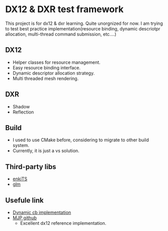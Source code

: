 # DX12 & DXR test framework
This project is for dx12 & dxr learning. Quite  unorgnized for now. I am trying to test best practice implementation(resource binding, dynamic descriotpr allocation, multi-thread command submission, etc....)

## DX12
* Helper classes for resource management.
* Easy resource binding interface.
* Dynamic descriptor allocation strategy.
* Multi threaded mesh rendering.

## DXR
* Shadow
* Reflection

## Build
* I used to use CMake before, considering to migrate to other build system.
* Currently, it is just a vs solution.

## Third-party libs
* [enkiTS](https://github.com/dougbinks/enkiTS)
* [glm](https://glm.g-truc.net/0.9.9/index.html)

## Usefule link
* [Dynamic cb implementation](https://github.com/Microsoft/DirectX-Graphics-Samples/blob/07008938a0dc5a187a23abcb55b61f8c2809c874/Samples/Desktop/D3D12PipelineStateCache/src/DynamicConstantBuffer.cpp#L64)
* [MJP github](https://github.com/TheRealMJP)
	* Excellent dx12 reference implementation.